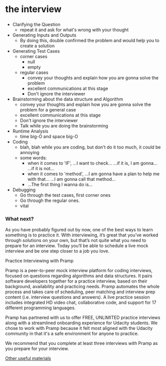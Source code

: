 # the interview
###

* Clarifying the Question
    * repeat it and ask for what's wrong with your thought
* Generating Inputs and Outputs
    * By doing this, double confirmed the problem and would help you to create a solution
* Generating Test Cases
    * corner cases
        * null
        * empty
    * regular cases
        * convey your thoughts and explain how you are gonna solve the problem
        * excellent communications at this stage
        * Don't ignore the interviewer
* Brainstorming about the data structure and Algorithm
    * convey your thoughts and explain how you are gonna solve the problem for a general case
    * excellent communications at this stage
    * Don't ignore the interviewer
    * Talk while you are doing the brainstorming 
* Runtime Analysis
    * time big-O and space big-O
* Coding
    * blah, blah while you are coding, but don't do it too much, it could be annoying 
    * some words:
        * when it comes to 'IF', ...I want to check... ...if it is, I am gonna... ...if it is not...
        * when it comes to 'method', ...I am gonna have a plan to help me with that... ...I am gonna call that method...
        * ...The first thing I wanna do is... 
* Debugging
    * Go through the test cases, first corner ones
    * Go through the regular ones.
    * vital


### What next? 

As you have probably figured out by now, one of the best ways to learn something is to practice it. 
With interviewing, it’s great that you’ve worked through solutions on your own, but that’s 
not quite what you need to prepare for an interview. Today you‘ll be able to schedule a live mock interview and be one step closer to a job you love. 

Practice Interviewing with Pramp 

Pramp is a peer-to-peer mock interview platform for coding interviews, focused on questions regarding algorithms and data structures. 
It pairs software developers together for a practice interview, based on their background, availability and practicing needs. 
Pramp automates the whole process and takes care of scheduling, peer matching and interview prep content (i.e. interview questions and answers). A live practice session includes integrated HD video chat, collaborative code, and support for 17 different programming languages. 

Pramp has partnered with us to offer FREE, UNLIMITED practice interviews along with a streamlined onboarding experience for Udacity students. 
We chose to work with Pramp because it felt most aligned with the Udacity community in that it's a safe environment for anyone to practice. 

We recommend that you complete at least three interviews with Pramp as you prepare for your interview. 




[Other useful materials](https://classroom.udacity.com/courses/ud513/lessons/7707710408/concepts/79621434400923)
